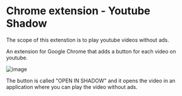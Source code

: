 # Chrome extension - Youtube Shadow

The scope of this extenstion is to play youtube videos without ads.

An extension for Google Chrome that adds a button for each video on youtube.

![image](https://user-images.githubusercontent.com/27362620/145978406-a15a415f-e9b5-4d3a-9c5f-b038dbb84c4e.png)

The button is called "OPEN IN SHADOW" and it opens the video in an application where you can play the video without ads.
